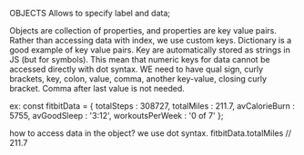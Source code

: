 OBJECTS 
Allows to specify label and data; 

Objects are collection of properties, and properties are key value pairs. 
Rather than accessing data with index, we use custom keys.
Dictionary is a good example of key value pairs. 
Key are automatically stored as strings in JS (but for symbols). This mean that numeric keys for data cannot be accessed directly with dot syntax.
WE need to have qual sign, curly brackets, key, colon, value, comma, another key-value, closing curly bracket. Comma after last value is not needed. 

ex:
const fitbitData = {
    totalSteps      : 308727,
    totalMiles      : 211.7,
    avCalorieBurn   : 5755,
    avGoodSleep     : '3:12',
    workoutsPerWeek : '0 of 7' 
}; 

how to access data in the object? we use dot syntax. 
fitbitData.totalMiles // 211.7



